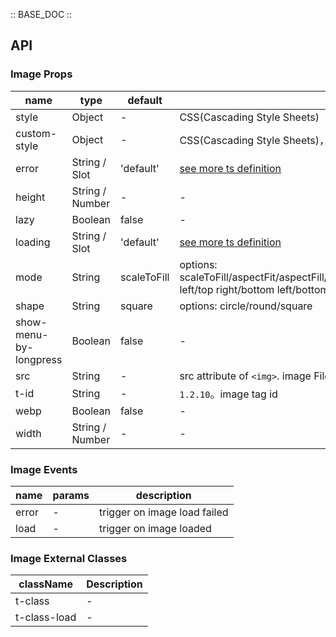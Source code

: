 :: BASE_DOC ::

## API

### Image Props

name | type | default | description | required
-- | -- | -- | -- | --
style | Object | - | CSS(Cascading Style Sheets) | N
custom-style | Object | - | CSS(Cascading Style Sheets)，used to set style on virtual component | N
error | String / Slot | 'default' | [see more ts definition](https://github.com/Tencent/tdesign-miniprogram/blob/develop/src/common/common.ts) | N
height | String / Number | - | \- | N
lazy | Boolean | false | \- | N
loading | String / Slot | 'default' | [see more ts definition](https://github.com/Tencent/tdesign-miniprogram/blob/develop/src/common/common.ts) | N
mode | String | scaleToFill | options: scaleToFill/aspectFit/aspectFill/widthFix/heightFix/top/bottom/center/left/right/top left/top right/bottom left/bottom right | N
shape | String | square | options: circle/round/square | N
show-menu-by-longpress | Boolean | false | \- | N
src | String | - | src attribute of `<img>`. image File can also be loaded | N
t-id | String | - | `1.2.10`。image tag id | N
webp | Boolean | false | \- | N
width | String / Number | - | \- | N

### Image Events

name | params | description
-- | -- | --
error | - | trigger on image load failed
load | - | trigger on image loaded

### Image External Classes

className | Description
-- | --
t-class | \-
t-class-load | \-
